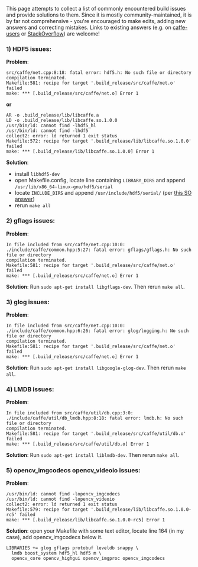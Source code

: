 This page attempts to collect a list of commonly encountered build issues and provide solutions to them. Since it is mostly community-maintained, it is by far not comprehensive - you're encouraged to make edits, adding new answers and correcting mistakes. Links to existing answers (e.g. on [caffe-users](https://groups.google.com/forum/#!forum/caffe-users) or [StackOverflow](https://stackoverflow.com/questions/tagged/caffe)) are welcome!

### 1) HDF5 issues:
**Problem**:
```
src/caffe/net.cpp:8:18: fatal error: hdf5.h: No such file or directory
compilation terminated.
Makefile:581: recipe for target '.build_release/src/caffe/net.o' failed
make: *** [.build_release/src/caffe/net.o] Error 1
```

**or**

```
AR -o .build_release/lib/libcaffe.a
LD -o .build_release/lib/libcaffe.so.1.0.0
/usr/bin/ld: cannot find -lhdf5_hl
/usr/bin/ld: cannot find -lhdf5
collect2: error: ld returned 1 exit status
Makefile:572: recipe for target '.build_release/lib/libcaffe.so.1.0.0' failed
make: *** [.build_release/lib/libcaffe.so.1.0.0] Error 1
```
**Solution**:
 * install `libhdf5-dev`
 * open Makefile.config, locate line containing `LIBRARY_DIRS` and append `/usr/lib/x86_64-linux-gnu/hdf5/serial`
 * locate `INCLUDE_DIRS` and append `/usr/include/hdf5/serial/` (per [this SO answer](https://askubuntu.com/a/645089/599356))
 * rerun `make all`
   
### 2) gflags issues:
**Problem**:
```
In file included from src/caffe/net.cpp:10:0:
./include/caffe/common.hpp:5:27: fatal error: gflags/gflags.h: No such file or directory
compilation terminated.
Makefile:581: recipe for target '.build_release/src/caffe/net.o' failed
make: *** [.build_release/src/caffe/net.o] Error 1
```
**Solution**: Run `sudo apt-get install libgflags-dev`. Then rerun `make all`.

### 3) glog issues:
**Problem**:
```
In file included from src/caffe/net.cpp:10:0:
./include/caffe/common.hpp:6:26: fatal error: glog/logging.h: No such file or directory
compilation terminated.
Makefile:581: recipe for target '.build_release/src/caffe/net.o' failed
make: *** [.build_release/src/caffe/net.o] Error 1
```
**Solution**: Run `sudo apt-get install libgoogle-glog-dev`. Then rerun `make all`.

### 4) LMDB issues:
**Problem**:
```
In file included from src/caffe/util/db.cpp:3:0:
./include/caffe/util/db_lmdb.hpp:8:18: fatal error: lmdb.h: No such file or directory
compilation terminated.
Makefile:581: recipe for target '.build_release/src/caffe/util/db.o' failed
make: *** [.build_release/src/caffe/util/db.o] Error 1
```
**Solution**: Run `sudo apt-get install liblmdb-dev`. Then rerun `make all`.

### 5) opencv_imgcodecs opencv_videoio issues:
**Problem**:
```
/usr/bin/ld: cannot find -lopencv_imgcodecs
/usr/bin/ld: cannot find -lopencv_videoio
collect2: error: ld returned 1 exit status
Makefile:579: recipe for target '.build_release/lib/libcaffe.so.1.0.0-rc5' failed
make: *** [.build_release/lib/libcaffe.so.1.0.0-rc5] Error 1
```
**Solution**: open your Makefile with some text editor, locate line 164 (in my case), add opencv_imgcodecs below it.
```
LIBRARIES += glog gflags protobuf leveldb snappy \
  lmdb boost_system hdf5_hl hdf5 m \
  opencv_core opencv_highgui opencv_imgproc opencv_imgcodecs
```